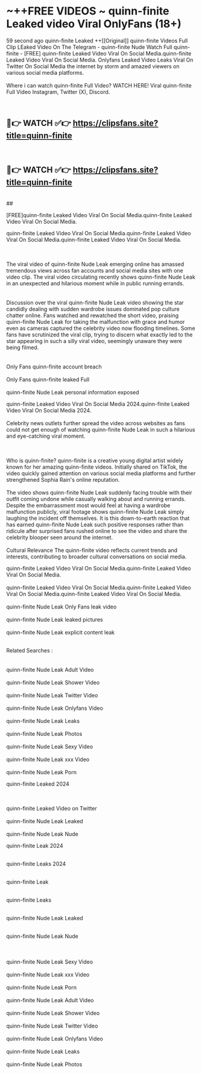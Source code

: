 # ~++FREE VIDEOS ~ quinn-finite Leaked video Viral OnlyFans (18+)<br>


59 second ago quinn-finite Leaked ++[[Original]] quinn-finite Videos Full Clip LEaked Video On The Telegram  - quinn-finite Nude  Watch Full quinn-finite - [FREE] quinn-finite Leaked Video Viral On Social Media.quinn-finite Leaked Video Viral On Social Media.   Onlyfans Leaked Video Leaks Viral On Twitter On Social Media the internet by storm and amazed viewers on various social media platforms. <br><br>
Where i can watch quinn-finite Full Video? WATCH HERE! Viral quinn-finite Full Video Instagram, Twitter (X), Discord. <br>


 <br>

##  🔴👉 WATCH ✅👉  <a href="https://clipsfans.site?title=quinn-finite&ref=git">https://clipsfans.site?title=quinn-finite</a> <br>
  <br>

##  🔴👉 WATCH ✅👉  <a href="https://clipsfans.site?title=quinn-finite&ref=git">https://clipsfans.site?title=quinn-finite</a> <br>
  <br>
  ##



[FREE]quinn-finite Leaked Video Viral On Social Media.quinn-finite Leaked Video Viral On Social Media. <br>

quinn-finite Leaked Video Viral On Social Media.quinn-finite Leaked Video Viral On Social Media.quinn-finite Leaked Video Viral On Social Media. <br>


  <br>

  <br>
The viral video of quinn-finite Nude Leak emerging online has amassed tremendous views across fan accounts and social media sites with one video clip. The viral video circulating recently shows quinn-finite Nude Leak in an unexpected and hilarious moment while in public running errands.<br>
<br>


<br>
Discussion over the viral quinn-finite Nude Leak video showing the star candidly dealing with sudden wardrobe issues dominated pop culture chatter online. Fans watched and rewatched the short video, praising quinn-finite Nude Leak for taking the malfunction with grace and humor even as cameras captured the celebrity video now flooding timelines. Some fans have scrutinized the viral clip, trying to discern what exactly led to the star appearing in such a silly viral video, seemingly unaware they were being filmed.<br>
<br>
<br> 
Only Fans quinn-finite account breach<br>
<br>
Only Fans quinn-finite leaked Full <br>
<br>
quinn-finite Nude Leak personal information exposed<br>

quinn-finite Leaked Video Viral On Social Media 2024.quinn-finite Leaked Video Viral On Social Media 2024. <br>
<br>
Celebrity news outlets further spread the video across websites as fans could not get enough of watching quinn-finite Nude Leak in such a hilarious and eye-catching viral moment.<br>
<br>

<br>
Who is quinn-finite? quinn-finite is a creative young digital artist widely known for her amazing quinn-finite videos. Initially shared on TikTok, the video quickly gained attention on various social media platforms and further strengthened Sophia Rain's online reputation.<br>
<br>
The video shows quinn-finite Nude Leak suddenly facing trouble with their outfit coming undone while casually walking about and running errands. Despite the embarrassment most would feel at having a wardrobe malfunction publicly, viral footage shows quinn-finite Nude Leak simply laughing the incident off themselves. It is this down-to-earth reaction that has earned quinn-finite Nude Leak such positive responses rather than ridicule after surprised fans rushed online to see the video and share the celebrity blooper seen around the internet.<br>
<br>
Cultural Relevance The quinn-finite video reflects current trends and interests, contributing to broader cultural conversations on social media.<br>

quinn-finite Leaked Video Viral On Social Media.quinn-finite Leaked Video Viral On Social Media.<br>
<br>
quinn-finite Leaked Video Viral On Social Media.quinn-finite Leaked Video Viral On Social Media.quinn-finite Leaked Video Viral On Social Media.<br>
<br>
quinn-finite Nude Leak Only Fans leak video<br>
<br>
quinn-finite Nude Leak leaked pictures<br>
<br>
quinn-finite Nude Leak explicit content leak<br>


<br>
Related Searches :<br>
<br>

<br>
quinn-finite Nude Leak Adult Video<br>
<br>
quinn-finite Nude Leak Shower Video<br>
<br>
quinn-finite Nude Leak Twitter Video<br>
<br>
quinn-finite Nude Leak Onlyfans Video<br>
<br>
quinn-finite Nude Leak Leaks<br>
<br>
quinn-finite Nude Leak Photos<br>

<br>
quinn-finite Nude Leak Sexy Video<br>
<br>
quinn-finite Nude Leak xxx Video<br>
<br>
quinn-finite Nude Leak Porn<br>

quinn-finite  Leaked 2024 <br> <br>
<br>

quinn-finite Leaked Video on Twitter <br>
<br>
quinn-finite Nude Leak Leaked<br>
<br>
quinn-finite Nude Leak Nude<br>


quinn-finite  Leak 2024 <br> <br>



quinn-finite  Leaks 2024 <br> <br>



 
quinn-finite  Leak<br> <br>



quinn-finite  Leaks<br> <br>


quinn-finite Nude Leak Leaked<br> <br>

quinn-finite Nude Leak Nude<br> <br>
<br> <br>
quinn-finite Nude Leak Sexy Video
<br> <br>
quinn-finite Nude Leak xxx Video
<br> <br>
quinn-finite Nude Leak Porn
<br> <br>
quinn-finite Nude Leak Adult Video
<br> <br>
quinn-finite Nude Leak Shower Video
<br> <br>
quinn-finite Nude Leak Twitter Video
<br> <br>
quinn-finite Nude Leak Onlyfans Video
<br> <br>
quinn-finite Nude Leak Leaks
<br> <br>
quinn-finite Nude Leak Photos






</p>




 



</p>










